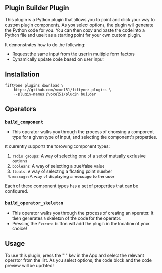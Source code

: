 ## Plugin Builder Plugin

This plugin is a Python plugin that allows you to point and click your way to
custom plugin components. As you select options, the plugin will generate the
Python code for you. You can then copy and paste the code into a Python file
and use it as a starting point for your own custom plugin.

It demonstrates how to do the following:

-   Request the same input from the user in multiple form factors
-   Dynamically update code based on user input

## Installation

```shell
fiftyone plugins download \
    https://github.com/voxel51/fiftyone-plugins \
    --plugin-names @voxel51/plugin_builder
```

## Operators

### `build_component`

-   This operator walks you through the process of choosing a component type
    for a given type of input, and selecting the component's properties.

It currently supports the following component types:

1. `radio groups`: A way of selecting one of a set of mutually exclusive
   options
2. `booleans`: A way of selecting a true/false value
3. `floats`: A way of selecting a floating point number
4. `message`: A way of displaying a message to the user

Each of these component types has a set of properties that can be configured.

### `build_operator_skeleton`

-   This operator walks you through the process of creating an operator. It
    then generates a skeleton of the code for the operator.
-   Pressing the `Execute` button will add the plugin in the location of your
    choice!

## Usage

To use this plugin, press the "\'" key in the App and select the relevant
operator from the list. As you select options, the code block and the code
preview will be updated!
